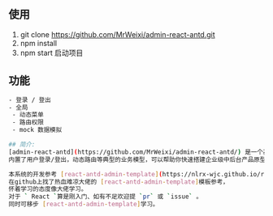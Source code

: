 ## 使用  
1. git clone https://github.com/MrWeixi/admin-react-antd.git
2. npm install
3. npm start  启动项目
## 功能
``` bash
- 登录 / 登出
- 全局
 - 动态菜单
 - 路由权限
 - mock 数据模拟

## 简介:
[admin-react-antd](https://github.com/MrWeixi/admin-react-antd/) 是一个基于 `React` 和 `Ant Design` 的后台管理系统模板。
内置了用户登录/登出，动态路由等典型的业务模型，可以帮助你快速搭建企业级中后台产品原型。

本系统的开发参考 [react-antd-admin-template](https://nlrx-wjc.github.io/react-antd-admin-template/) ，之前本人都是以 ` Vue ` 技术栈为主，
在github上找了热血难凉大佬的 [react-antd-admin-template]模板参考，
怀着学习的态度像大佬学习。
对于 ` React `算是刚入门、如有不足欢迎提 `pr` 或 `issue` 。
同时可移步 [react-antd-admin-template]学习。
